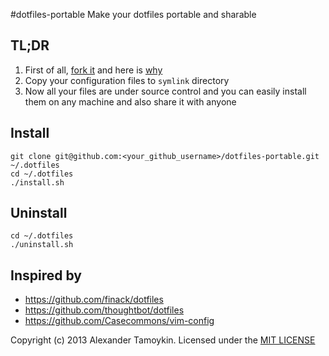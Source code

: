 #dotfiles-portable
Make your dotfiles portable and sharable

## TL;DR
1. First of all, [fork it](https://github.com/fsproru/dotfiles-portable/fork_select) and here is [why](http://zachholman.com/2010/08/dotfiles-are-meant-to-be-forked/)
2. Copy your configuration files to `symlink` directory
3. Now all your files are under source control and you can easily install them on any machine and also share it with anyone

## Install
```
git clone git@github.com:<your_github_username>/dotfiles-portable.git ~/.dotfiles
cd ~/.dotfiles
./install.sh
```

## Uninstall
```
cd ~/.dotfiles
./uninstall.sh
```

## Inspired by
 - https://github.com/finack/dotfiles
 - https://github.com/thoughtbot/dotfiles
 - https://github.com/Casecommons/vim-config


Copyright (c) 2013 Alexander Tamoykin. Licensed under the [MIT LICENSE](https://github.com/fsproru/dotfiles-portable/blob/master/LICENSE)
